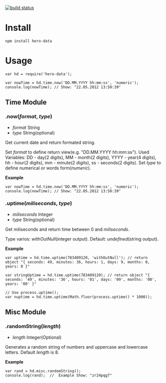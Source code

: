 [![build status](https://secure.travis-ci.org/rootools/hero-data.png)](http://travis-ci.org/rootools/hero-data)
# Install
```
npm install hero-data
```
# Usage
```
var hd = require('hero-data');

var nowTime = hd.time.now('DD.MM.YYYY hh:mm:ss', 'numeric');
console.log(nowTime); // Show: "22.05.2012 13:50:39"
```

## Time Module
### .now(_format_, _type_)
* _format_ String
* _type_ String(optional)

Get current date and return formated string.

Set _format_ to define return view(e.g. "DD.MM.YYYY hh:mm:ss"). Used Variables: DD - day(2 digits), MM - month(2 digits), YYYY - year(4 digits), hh - hour(2 digits), mm - minute(2 digits), ss - seconds(2 digits). Set _type_ to define numerical or words form(_numeric_).

**Example**
```
var nowTime = hd.time.now('DD.MM.YYYY hh:mm:ss', 'numeric');
console.log(nowTime); // Show: "22.05.2012 13:50:39"
```

### .uptime(_miliseconds_, _type_)
* _miliseconds_ Integer
* _type_ String(optional)

Get miliseconds and return time between 0 and _miliseconds_.

Type varios: _withOutNull_(integer output). Default: _undefined_(string output).

**Example**
```
var uptime = hd.time.uptime(783409120, 'withOutNull'); // return object "{ seconds: 49, minutes: 36, hours: 1, days: 9, months: 0, years: 0 }"

var stringUptime = hd.time.uptime(783409120); // return object "{ seconds: '49', minutes: '36', hours: '01', days: '09', months: '00', years: '00' }"

// Use process.uptime();
var nuptime = hd.time.uptime(Math.floor(process.uptime() * 1000));
```

## Misc Module
### .randomString(_length_)
* _length_ Integer(Optional)

Generates a random string of numbers and uppercase and lowercase letters. Default _length_ is 8.

**Example**
```
var rand = hd.misc.randomString();
console.log(rand);  //  Example Show: "zr24pqg7"
```
